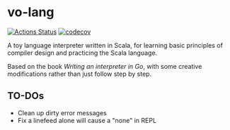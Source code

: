 # vo-lang

[![Actions Status](https://github.com/Vopaaz/vo-lang/workflows/CI/badge.svg)](https://github.com/Vopaaz/vo-lang/actions)
[![codecov](https://codecov.io/gh/Vopaaz/vo-lang/branch/master/graph/badge.svg?token=LbvhZpKxgF)](https://codecov.io/gh/Vopaaz/vo-lang)

A toy language interpreter written in Scala,
for learning basic principles of compiler design and practicing the Scala language.

Based on the book *Writing an interpreter in Go*,
with some creative modifications rather than just follow step by step.

## TO-DOs

- Clean up dirty error messages
- Fix a linefeed alone will cause a "none" in REPL
